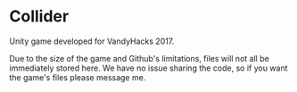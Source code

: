 # Collider

Unity game developed for VandyHacks 2017.

Due to the size of the game and Github's limitations, files will not all be immediately stored here. We have no issue sharing the code, so if you want the game's files please message me.
